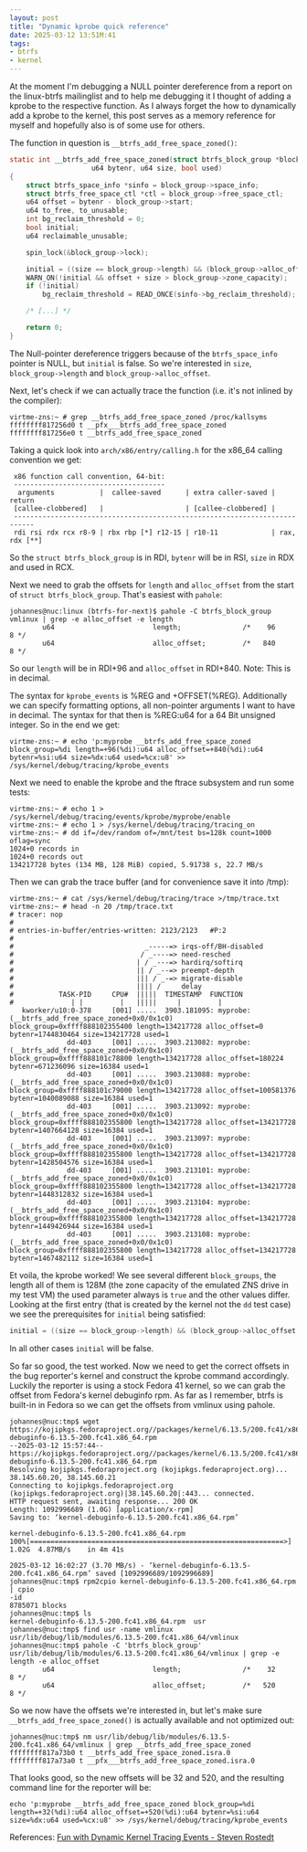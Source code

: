 ```yaml
---
layout: post
title: "Dynamic kprobe quick reference"
date: 2025-03-12 13:51M:41
tags:
- btrfs
- kernel
---
```


At the moment I'm debugging a NULL pointer dereference from a report on the
linux-btrfs mailinglist and to help me debugging it I thought of adding a
kprobe to the respective function. As I always forget the how to dynamically
add a kprobe to the kernel, this post serves as a memory reference for myself
and hopefully also is of some use for others.

The function in question is `__btrfs_add_free_space_zoned()`:

```c
static int __btrfs_add_free_space_zoned(struct btrfs_block_group *block_group,
					u64 bytenr, u64 size, bool used)
{
	struct btrfs_space_info *sinfo = block_group->space_info;
	struct btrfs_free_space_ctl *ctl = block_group->free_space_ctl;
	u64 offset = bytenr - block_group->start;
	u64 to_free, to_unusable;
	int bg_reclaim_threshold = 0;
	bool initial;
	u64 reclaimable_unusable;

	spin_lock(&block_group->lock);

	initial = ((size == block_group->length) && (block_group->alloc_offset == 0));
	WARN_ON(!initial && offset + size > block_group->zone_capacity);
	if (!initial)
		bg_reclaim_threshold = READ_ONCE(sinfo->bg_reclaim_threshold);

    /* [...] */

	return 0;
}

```

The Null-pointer dereference triggers because of the `btrfs_space_info`
pointer is NULL, but `initial` is false. So we're interested in `size`,
`block_group->length` and `block_group->alloc_offset`.

Next, let's check if we can actually trace the function (i.e. it's not
inlined by the compiler):

```
virtme-zns:~ # grep __btrfs_add_free_space_zoned /proc/kallsyms
ffffffff817256d0 t __pfx___btrfs_add_free_space_zoned
ffffffff817256e0 t __btrfs_add_free_space_zoned
```

Taking a quick look into `arch/x86/entry/calling.h` for the x86\_64 calling
convention we get:

```
 x86 function call convention, 64-bit:
 -------------------------------------
  arguments           |  callee-saved      | extra caller-saved | return
 [callee-clobbered]   |                    | [callee-clobbered] |
 ---------------------------------------------------------------------------
 rdi rsi rdx rcx r8-9 | rbx rbp [*] r12-15 | r10-11             | rax, rdx [**]

```

So the `struct btrfs_block_group` is in RDI, `bytenr` will be in RSI, `size`
in RDX and used in RCX.

Next we need to grab the offsets for `length` and `alloc_offset` from the
start of `struct btrfs_block_group`. That's easiest with `pahole`:

```
johannes@nuc:linux (btrfs-for-next)$ pahole -C btrfs_block_group vmlinux | grep -e alloc_offset -e length
        u64                        length;               /*    96     8 */
        u64                        alloc_offset;         /*   840     8 */
```

So our `length` will be in RDI+96 and `alloc_offset` in RDI+840. Note: This is
in decimal.

The syntax for `kprobe_events` is %REG and +OFFSET(%REG). Additionally we can
specify formatting options, all non-pointer arguments I want to have in
decimal. The syntax for that then is %REG:u64 for a 64 Bit unsigned integer.
So in the end we get:

```
virtme-zns:~ # echo 'p:myprobe __btrfs_add_free_space_zoned block_group=%di length=+96(%di):u64 alloc_offset=+840(%di):u64 bytenr=%si:u64 size=%dx:u64 used=%cx:u8' >> /sys/kernel/debug/tracing/kprobe_events
```

Next we need to enable the kprobe and the ftrace subsystem and run some tests:

```
virtme-zns:~ # echo 1 > /sys/kernel/debug/tracing/events/kprobe/myprobe/enable
virtme-zns:~ # echo 1 > /sys/kernel/debug/tracing/tracing_on
virtme-zns:~ # dd if=/dev/random of=/mnt/test bs=128k count=1000 oflag=sync
1024+0 records in
1024+0 records out
134217728 bytes (134 MB, 128 MiB) copied, 5.91738 s, 22.7 MB/s
```

Then we can grab the trace buffer (and for convenience save it into /tmp):

```
virtme-zns:~ # cat /sys/kernel/debug/tracing/trace >/tmp/trace.txt
virtme-zns:~ # head -n 20 /tmp/trace.txt
# tracer: nop
#
# entries-in-buffer/entries-written: 2123/2123   #P:2
#
#                                _-----=> irqs-off/BH-disabled
#                               / _----=> need-resched
#                              | / _---=> hardirq/softirq
#                              || / _--=> preempt-depth
#                              ||| / _-=> migrate-disable
#                              |||| /     delay
#           TASK-PID     CPU#  |||||  TIMESTAMP  FUNCTION
#              | |         |   |||||     |         |
   kworker/u10:0-378     [001] .....  3903.181095: myprobe: (__btrfs_add_free_space_zoned+0x0/0x1c0) block_group=0xffff888102355400 length=134217728 alloc_offset=0 bytenr=1744830464 size=134217728 used=1
              dd-403     [001] .....  3903.213082: myprobe: (__btrfs_add_free_space_zoned+0x0/0x1c0) block_group=0xffff888101c78800 length=134217728 alloc_offset=180224 bytenr=671236096 size=16384 used=1
              dd-403     [001] .....  3903.213088: myprobe: (__btrfs_add_free_space_zoned+0x0/0x1c0) block_group=0xffff888101c79000 length=134217728 alloc_offset=100581376 bytenr=1040089088 size=16384 used=1
              dd-403     [001] .....  3903.213092: myprobe: (__btrfs_add_free_space_zoned+0x0/0x1c0) block_group=0xffff888102355800 length=134217728 alloc_offset=134217728 bytenr=1407664128 size=16384 used=1
              dd-403     [001] .....  3903.213097: myprobe: (__btrfs_add_free_space_zoned+0x0/0x1c0) block_group=0xffff888102355800 length=134217728 alloc_offset=134217728 bytenr=1428504576 size=16384 used=1
              dd-403     [001] .....  3903.213101: myprobe: (__btrfs_add_free_space_zoned+0x0/0x1c0) block_group=0xffff888102355800 length=134217728 alloc_offset=134217728 bytenr=1448312832 size=16384 used=1
              dd-403     [001] .....  3903.213104: myprobe: (__btrfs_add_free_space_zoned+0x0/0x1c0) block_group=0xffff888102355800 length=134217728 alloc_offset=134217728 bytenr=1449426944 size=16384 used=1
              dd-403     [001] .....  3903.213108: myprobe: (__btrfs_add_free_space_zoned+0x0/0x1c0) block_group=0xffff888102355800 length=134217728 alloc_offset=134217728 bytenr=1467482112 size=16384 used=1
```

Et voila, the kprobe worked! We see several different `block_groups`, the
length all of them is 128M (the zone capacity of the emulated ZNS drive in my
test VM) the used parameter always is `true` and the other values differ.
Looking at the first entry (that is created by the kernel not the `dd` test
case) we see the prerequisites for `initial` being satisfied:

```c
initial = ((size == block_group->length) && (block_group->alloc_offset == 0));
```

In all other cases `initial` will be false.

So far so good, the test worked. Now we need to get the correct offsets in the
bug reporter's kernel and construct the kprobe command accordingly. Luckily
the reporter is using a stock Fedora 41 kernel, so we can grab the offset from
Fedora's kernel debuginfo rpm. As far as I remember, btrfs is built-in in
Fedora so we can get the offsets from vmlinux using pahole.

```
johannes@nuc:tmp$ wget https://kojipkgs.fedoraproject.org//packages/kernel/6.13.5/200.fc41/x86_64/kernel-debuginfo-6.13.5-200.fc41.x86_64.rpm
--2025-03-12 15:57:44--  https://kojipkgs.fedoraproject.org//packages/kernel/6.13.5/200.fc41/x86_64/kernel-debuginfo-6.13.5-200.fc41.x86_64.rpm
Resolving kojipkgs.fedoraproject.org (kojipkgs.fedoraproject.org)... 38.145.60.20, 38.145.60.21
Connecting to kojipkgs.fedoraproject.org (kojipkgs.fedoraproject.org)|38.145.60.20|:443... connected.
HTTP request sent, awaiting response... 200 OK
Length: 1092996689 (1.0G) [application/x-rpm]
Saving to: ‘kernel-debuginfo-6.13.5-200.fc41.x86_64.rpm’

kernel-debuginfo-6.13.5-200.fc41.x86_64.rpm                                                100%[==============================================================>]   1.02G  4.87MB/s    in 4m 41s

2025-03-12 16:02:27 (3.70 MB/s) - ‘kernel-debuginfo-6.13.5-200.fc41.x86_64.rpm’ saved [1092996689/1092996689]
johannes@nuc:tmp$ rpm2cpio kernel-debuginfo-6.13.5-200.fc41.x86_64.rpm | cpio
-id
8785071 blocks
johannes@nuc:tmp$ ls
kernel-debuginfo-6.13.5-200.fc41.x86_64.rpm  usr
johannes@nuc:tmp$ find usr -name vmlinux
usr/lib/debug/lib/modules/6.13.5-200.fc41.x86_64/vmlinux
johannes@nuc:tmp$ pahole -C 'btrfs_block_group' usr/lib/debug/lib/modules/6.13.5-200.fc41.x86_64/vmlinux | grep -e length -e alloc_offset
        u64                        length;               /*    32     8 */
        u64                        alloc_offset;         /*   520     8 */
```

So we now have the offsets we're interested in, but let's make sure
`__btrfs_add_free_space_zoned()` is actually available and not optimized out:

```
johannes@nuc:tmp$ nm usr/lib/debug/lib/modules/6.13.5-200.fc41.x86_64/vmlinux | grep __btrfs_add_free_space_zoned
ffffffff817a73b0 t __btrfs_add_free_space_zoned.isra.0
ffffffff817a73a0 t __pfx___btrfs_add_free_space_zoned.isra.0
```

That looks good, so the new offsets will be 32 and 520, and the resulting
command line for the reporter will be:

```
echo 'p:myprobe __btrfs_add_free_space_zoned block_group=%di length=+32(%di):u64 alloc_offset=+520(%di):u64 bytenr=%si:u64 size=%dx:u64 used=%cx:u8' >> /sys/kernel/debug/tracing/kprobe_events
```

References:
[Fun with Dynamic Kernel Tracing Events - Steven Rostedt](https://events19.linuxfoundation.org/wp-content/uploads/2017/12/oss-eu-2018-fun-with-dynamic-trace-events_steven-rostedt.pdf)
